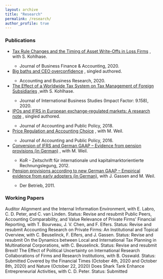 ```yaml
---
layout: archive
title: "Research"
permalink: /research/
author_profile: true
---
```

<h3> Publications </h3>

 <ul>
  <li>  <a href="https://onlinelibrary.wiley.com/doi/10.1111/jbfa.12502">Tax Rule Changes and the Timing of Asset Write-Offs in Loss Firms</a> , with S. Kohlhase.   </li>
       <ul>  <li> Journal of Business Finance & Accounting, 2020.  </li> </ul> 
  <li>  <a href="https://www.tandfonline.com/doi/full/10.1080/00014788.2020.1783634">Big baths and CEO overconfidence</a> , singled authored. </li>
       <ul>  <li>  Accounting and Business Research, 2020.  </li> </ul> 
 <li>  <a href="https://link.springer.com/article/10.1057/s41267-019-00287-9">The Effect of a Worldwide Tax System on Tax Management of Foreign Subsidiaries</a> ,with S. Kohlhase.  </li>
        <ul>  <li> Journal of International Business Studies (Impact Factor: 9.158), 2020. </li> </ul> 
  <li>   <a href="https://www.sciencedirect.com/science/article/pii/S027842541830187X">IPOs and IFRS in European exchange-regulated markets: A research note</a> , singled authored. </li>
         <ul>  <li> Journal of Accounting and Public Policy, 2018. </li> </ul> 
 <li>  <a href="https://research.owlit.de/document/6ed42696-ea1c-3217-826f-c08e2ffa016d">Price Regulation and Accounting Choice</a> , with M. Weil.   </li>
         <ul>  <li> Journal of Accounting and Public Policy, 2016. </li> </ul> 
 <li>  <a href="https://research.owlit.de/document/6ed42696-ea1c-3217-826f-c08e2ffa016d">Conversion of IFRS and German GAAP – Evidence from pension provisions (in German)</a> , with M. Weil.   </li>
         <ul>  <li> KoR - Zeitschrift für internationale und kapitalmarktorientierte Rechnungslegung, 2012. </li> </ul> 
 <li>  <a href="https://kor-ifrs.owlit.de/document/zeitschriften/der-betrieb/2011/heft-19/betriebswirtschaft/aufsatze/pensionsruckstellungen-nach-dem-bilmog---erst/MLX_974f"> Pension provisions according to new German GAAP – Empirical evidence from early adopters (in German)</a>, with J. Gassen and M. Weil. </li>   
         <ul>  <li> Der Betrieb, 2011. </li> </ul> 
</ul> 


 

 

 
 







 





<h3> Working Papers </h3>
Auditor Alignment and the Internal Information Environment, with E. Labro, C. D. Peter, and C. van Linden. 
Status: Revise and resubmit
Public Peers, Accounting Comparability, and Value Relevance of Private Firms' Financial Reporting, with T. Bourveau, J. V. Chen, and F. Elfers. 
Status: Revise and resubmit
Accounting Research on Private Firms: An Institutional and Topical Overview, with C. Beuselinck, F. Elfers, and J. Gassen. 
Status: Revise and resubmit
On the Dynamics between Local and International Tax Planning in Multinational Corporations, with C. Beuselinck. 
Status: Revise and resubmit
Brexit! The Effect of Political Uncertainty on International Research Collaborations of Firms and Research Institutions, with B. Osswald.
Status: Submitted
Covered by the Financial Times (October 4th, 2020 and October 8th, 2020) and Nature (October 22, 2020) 
Does Shark Tank Enhance Entrepreneurial Activities, with C. D. Peter. 
Status: Submitted

